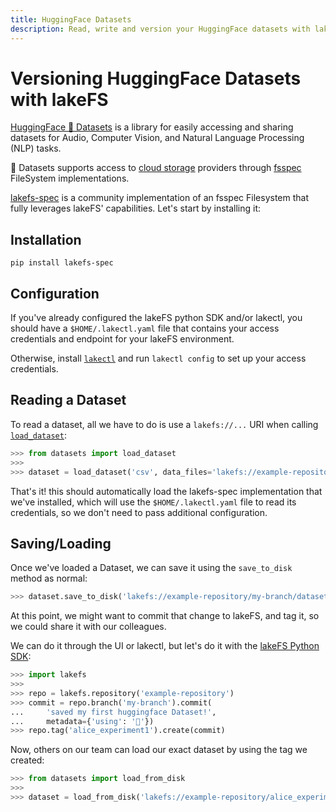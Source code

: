 ```yaml
---
title: HuggingFace Datasets
description: Read, write and version your HuggingFace datasets with lakeFS
---
```

# Versioning HuggingFace Datasets with lakeFS





[HuggingFace 🤗 Datasets](https://huggingface.co/docs/datasets) is a library for easily accessing and sharing datasets for Audio, Computer Vision, and Natural Language Processing (NLP) tasks.

🤗 Datasets supports access to [cloud storage](https://huggingface.co/docs/datasets/en/filesystems) providers through [fsspec](https://filesystem-spec.readthedocs.io/en/latest/) FileSystem implementations.

[lakefs-spec](https://lakefs-spec.org/) is a community implementation of an fsspec Filesystem that fully leverages lakeFS' capabilities. Let's start by installing it:

## Installation

```shell
pip install lakefs-spec
```

## Configuration

If you've already configured the lakeFS python SDK and/or lakectl, you should have a `$HOME/.lakectl.yaml` file that contains your access credentials and endpoint for your lakeFS environment.

Otherwise, install [`lakectl`](/reference/cli.md#installing-lakectl-locally) and run `lakectl config` to set up your access credentials.


## Reading a Dataset

To read a dataset, all we have to do is use a `lakefs://...` URI when calling [`load_dataset`](https://huggingface.co/docs/datasets/en/loading):

```python
>>> from datasets import load_dataset
>>> 
>>> dataset = load_dataset('csv', data_files='lakefs://example-repository/my-branch/data/example.csv')
```

That's it! this should automatically load the lakefs-spec implementation that we've installed, which will use the `$HOME/.lakectl.yaml` file to read its credentials, so we don't need to pass additional configuration.

## Saving/Loading

Once we've loaded a Dataset, we can save it using the `save_to_disk` method as normal:

```python
>>> dataset.save_to_disk('lakefs://example-repository/my-branch/datasets/example/')
```

At this point, we might want to commit that change to lakeFS, and tag it, so we could share it with our colleagues.

We can do it through the UI or lakectl, but let's do it with the [lakeFS Python SDK](./python.md#using-the-lakefs-sdk):


```python
>>> import lakefs
>>>
>>> repo = lakefs.repository('example-repository')
>>> commit = repo.branch('my-branch').commit(
...     'saved my first huggingface Dataset!',
...     metadata={'using': '🤗'})
>>> repo.tag('alice_experiment1').create(commit)
```

Now, others on our team can load our exact dataset by using the tag we created:

```python
>>> from datasets import load_from_disk
>>>
>>> dataset = load_from_disk('lakefs://example-repository/alice_experiment1/datasets/example/')
```
